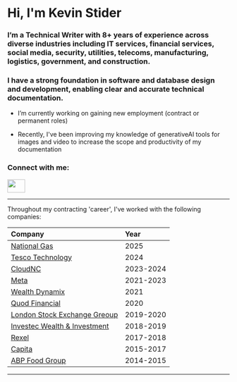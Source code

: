 <h1 align="left">Hi, I'm Kevin Stider</h1>
<h3 align="left">I’m a Technical Writer with 8+ years of experience across diverse industries including IT services, financial services, social media, security, utilities, telecoms, manufacturing, logistics, government, and construction.</h3>
<h3 align="left">I have a strong foundation in software and database design and development, enabling clear and accurate technical documentation.</h3>



- I’m currently working on gaining new employment (contract or permanent roles)
  
- Recently, I've been improving my knowledge of generativeAI tools for images and video to increase the scope and productivity of my documentation
  
<h3 align="left">Connect with me:</h3>
<p align="left">
<a href="https://linkedin.com/in/kevin-strider/" target="_blank"><img align="center" src="https://raw.githubusercontent.com/rahuldkjain/github-profile-readme-generator/master/src/images/icons/Social/linked-in-alt.svg" height="30" width="40" /></a>
</p>

---

Throughout my contracting 'career', I've worked with the following companies:

| Company | Year |
|:--|:--|
| [National Gas](https://www.nationalgas.com{target="_blank"}) | 2025 |
| [Tesco Technology](https://www.linkedin.com/company/tesco-technology/{target="_blank"})| 2024 |
| [CloudNC](https://www.cloudnc.com/cam-assist{target="_blank"}) | 2023-2024 |
| [Meta](https://www.meta.com/gb/{target="_blank"}) | 2021-2023 |
| [Wealth Dynamix](https://wealth-dynamix.com{target="_blank"}) | 2021 |
| [Quod Financial](https://www.quodfinancial.com{target="_blank"}) | 2020 |
| [London Stock Exchange Greoup](https://www.lseg.com/en{target="_blank"}) | 2019-2020 |
| [Investec Wealth & Investment](https://www.investec.com/en_gb/wealth.html{target="_blank"}) | 2018-2019 |
| [Rexel](https://www.rexel.co.uk/uki/{target="_blank"}) | 2017-2018 |
| [Capita](https://www.rexel.co.uk/uki/{target="_blank"}) | 2015-2017 |
| [ABP Food Group](https://abpfoodgroup.com/{target="_blank"}) | 2014-2015 |

---










<!---
kevin-strider-writes/kevin-strider-writes is a ✨ special ✨ repository because its `README.md` (this file) appears on your GitHub profile.
You can click the Preview link to take a look at your changes.
--->
